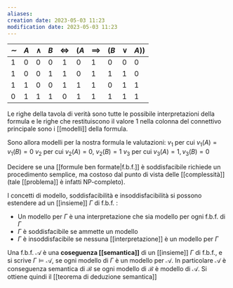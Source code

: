 ```yaml
---
aliases: 
creation date: 2023-05-03 11:23
modification date: 2023-05-03 11:23
---
```



| $\sim$ | $A$ | $\land$ | $B$ | $\iff$ | ($A$ | $\implies$ | ($B$ | $\lor$ | $A$)) |
| ------ | --- | ------- | --- | :------: | ---- | ---------- | ---- | ------ | ----- |
| 1      | 0   | 0       | 0   | 1      | 0    | 1          | 0    | 0      | 0     |
| 1      | 0   | 0       | 1   | 1      | 0    | 1          | 1    | 1      | 0     |
| 1      | 1   | 0       | 0   | 1      | 1    | 1          | 0    | 1      | 1     |
| 0      | 1   | 1       | 1   | 0      | 1    | 1          | 1    | 1      | 1      |

Le righe della tavola di verità sono tutte le possibile interpretazioni della formula e le righe che restituiscono il valore $1$ nella colonna del connettivo principale sono i [[modelli]] della formula.

Sono allora modelli per la nostra formula le valutazioni:
$v_{1}$ per cui $v_{1}(A) = v_{1}(B) = 0$
$v_{2}$ per cui $v_{2}(A) = 0$, $v_{2}(B)=1$
$v_{3}$ per cui $v_{3}(A) = 1, v_{3}(B)=0$

Decidere se una [[formule ben formate|f.b.f.]] è soddisfacibile richiede un procedimento semplice, ma costoso dal punto di vista delle [[complessità]] (tale [[problema]] è infatti NP-completo).

I concetti di modello, soddisfacibilità e insoddisfacibilità si possono estendere ad un [[insieme]] $\Gamma$ di f.b.f. :
- Un modello per $\Gamma$ è una interpretazione che sia modello per ogni f.b.f. di $\Gamma$
- $\Gamma$ è soddisfacibile se ammette un modello
- $\Gamma$ è insoddisfacibile se nessuna [[interpretazione]] è un modello per $\Gamma$

Una f.b.f. $\mathcal{A}$ è una **coseguenza [[semantica]]** di un [[insieme]] $\Gamma$ di f.b.f., e si scrive $\Gamma \vDash \mathcal{A}$, se ogni modello di $\Gamma$ è un modello per $\mathcal{A}$.
In particolare $\mathcal{A}$ è conseguenza semantica di $\mathcal{B}$ se ogni modello di $\mathcal{B}$ è modello di $\mathcal{A}$. Si ottiene quindi il [[teorema di deduzione semantica]]




